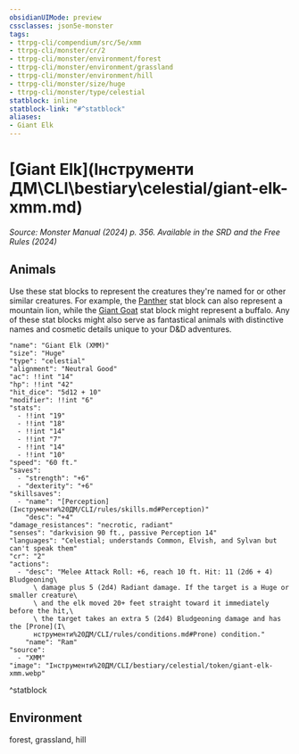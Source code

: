 ```yaml
---
obsidianUIMode: preview
cssclasses: json5e-monster
tags:
- ttrpg-cli/compendium/src/5e/xmm
- ttrpg-cli/monster/cr/2
- ttrpg-cli/monster/environment/forest
- ttrpg-cli/monster/environment/grassland
- ttrpg-cli/monster/environment/hill
- ttrpg-cli/monster/size/huge
- ttrpg-cli/monster/type/celestial
statblock: inline
statblock-link: "#^statblock"
aliases:
- Giant Elk
---
```

# [Giant Elk](Інструменти ДМ\CLI\bestiary\celestial/giant-elk-xmm.md)
*Source: Monster Manual (2024) p. 356. Available in the <span title='Systems Reference Document (5.2)'>SRD</span> and the Free Rules (2024)*  

## Animals

Use these stat blocks to represent the creatures they're named for or other similar creatures. For example, the [Panther](Інструменти%20ДМ/CLI/bestiary/beast/panther-xmm.md) stat block can also represent a mountain lion, while the [Giant Goat](Інструменти%20ДМ/CLI/bestiary/beast/giant-goat-xmm.md) stat block might represent a buffalo. Any of these stat blocks might also serve as fantastical animals with distinctive names and cosmetic details unique to your D&D adventures.

```statblock
"name": "Giant Elk (XMM)"
"size": "Huge"
"type": "celestial"
"alignment": "Neutral Good"
"ac": !!int "14"
"hp": !!int "42"
"hit_dice": "5d12 + 10"
"modifier": !!int "6"
"stats":
  - !!int "19"
  - !!int "18"
  - !!int "14"
  - !!int "7"
  - !!int "14"
  - !!int "10"
"speed": "60 ft."
"saves":
  - "strength": "+6"
  - "dexterity": "+6"
"skillsaves":
  - "name": "[Perception](Інструменти%20ДМ/CLI/rules/skills.md#Perception)"
    "desc": "+4"
"damage_resistances": "necrotic, radiant"
"senses": "darkvision 90 ft., passive Perception 14"
"languages": "Celestial; understands Common, Elvish, and Sylvan but can't speak them"
"cr": "2"
"actions":
  - "desc": "Melee Attack Roll: +6, reach 10 ft. Hit: 11 (2d6 + 4) Bludgeoning\
      \ damage plus 5 (2d4) Radiant damage. If the target is a Huge or smaller creature\
      \ and the elk moved 20+ feet straight toward it immediately before the hit,\
      \ the target takes an extra 5 (2d4) Bludgeoning damage and has the [Prone](І\
      нструменти%20ДМ/CLI/rules/conditions.md#Prone) condition."
    "name": "Ram"
"source":
  - "XMM"
"image": "Інструменти%20ДМ/CLI/bestiary/celestial/token/giant-elk-xmm.webp"
```
^statblock

## Environment

forest, grassland, hill